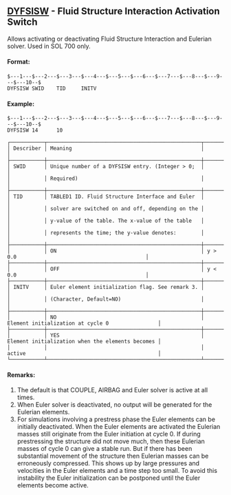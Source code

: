 ## [DYFSISW](https://nexus.hexagon.com/documentationcenter/bundle/MSC_Nastran_2022.4/page/Nastran_Combined_Book/qrg/bulkde/TOC.DYFSISW.xhtml) - Fluid Structure Interaction Activation Switch

Allows activating or deactivating Fluid Structure Interaction and Eulerian solver. Used in SOL 700 only.

#### Format:

```nastran
$---1---$---2---$---3---$---4---$---5---$---6---$---7---$---8---$---9---$---10--$
DYFSISW SWID    TID     INITV                                                   
```

#### Example:

```nastran
$---1---$---2---$---3---$---4---$---5---$---6---$---7---$---8---$---9---$---10--$
DYFSISW 14      10                                                              
```

```text
┌───────────┬──────────────────────────────────────────────────┬──────────────────────────────────────────────────┐
│ Describer │ Meaning                                          │                                                  │
├───────────┼──────────────────────────────────────────────────┼──────────────────────────────────────────────────┤
│ SWID      │ Unique number of a DYFSISW entry. (Integer > 0;  │                                                  │
│           │ Required)                                        │                                                  │
├───────────┼──────────────────────────────────────────────────┼──────────────────────────────────────────────────┤
│ TID       │ TABLED1 ID. Fluid Structure Interface and Euler  │                                                  │
│           │ solver are switched on and off, depending on the │                                                  │
│           │ y-value of the table. The x-value of the table   │                                                  │
│           │ represents the time; the y-value denotes:        │                                                  │
├───────────┼──────────────────────────────────────────────────┼──────────────────────────────────────────────────┤
│           │ ON                                               │ y > 0.0                                          │
├───────────┼──────────────────────────────────────────────────┼──────────────────────────────────────────────────┤
│           │ OFF                                              │ y < 0.0                                          │
├───────────┼──────────────────────────────────────────────────┼──────────────────────────────────────────────────┤
│ INITV     │ Euler element initialization flag. See remark 3. │                                                  │
│           │ (Character, Default=NO)                          │                                                  │
├───────────┼──────────────────────────────────────────────────┼──────────────────────────────────────────────────┤
│           │ NO                                               │ Element initialization at cycle 0                │
├───────────┼──────────────────────────────────────────────────┼──────────────────────────────────────────────────┤
│           │ YES                                              │ Element initialization when the elements becomes │
│           │                                                  │ active                                           │
└───────────┴──────────────────────────────────────────────────┴──────────────────────────────────────────────────┘
```

#### Remarks:

1. The default is that COUPLE, AIRBAG and Euler solver is active at all times.
2. When Euler solver is deactivated, no output will be generated for the Eulerian elements.
3. For simulations involving a prestress phase the Euler elements can be initially deactivated. When the Euler elements are activated the Eulerian masses still originate from the Euler initiation at cycle 0. If during prestressing the structure did not move much, then these Eulerian masses of cycle 0 can give a stable run. But if there has been substantial movement of the structure then Eulerian masses can be erroneously compressed. This shows up by large pressures and velocities in the Euler elements and a time step too small. To avoid this instability the Euler initialization can be postponed until the Euler elements become active.
